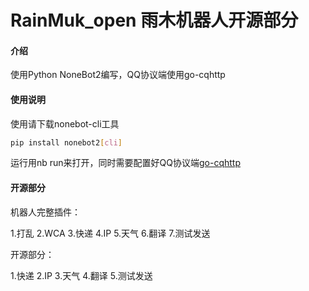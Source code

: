 # RainMuk_open 雨木机器人开源部分

#### 介绍
使用Python NoneBot2编写，QQ协议端使用go-cqhttp

#### 使用说明

使用请下载nonebot-cli工具

```sh
pip install nonebot2[cli]
```

运行用nb run来打开，同时需要配置好QQ协议端[go-cqhttp](https://github.com/Mrs4s/go-cqhttp/releases/tag/v0.9.28)

#### 开源部分

机器人完整插件：

1.打乱
2.WCA
3.快递
4.IP
5.天气
6.翻译
7.测试发送

开源部分：

1.快递
2.IP
3.天气
4.翻译
5.测试发送